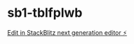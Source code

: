 # sb1-tblfplwb

[Edit in StackBlitz next generation editor ⚡️](https://stackblitz.com/~/github.com/erichprates/sb1-tblfplwb)